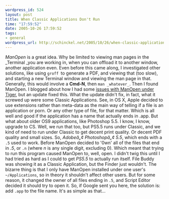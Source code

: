 ```yaml
--- 
wordpress_id: 524
layout: post
title: When Classic Applications Don't Run
time: "17:59:52"
date: 2005-10-26 17:59:52
tags: 
- general
wordpress_url: http://schinckel.net/2005/10/26/when-classic-applications-dont-run/
---
```

_ManOpen_ is a great idea. Why be limited to viewing man pages in the _Terminal _you are working in, when you can offload it to another window, another application even. Even before this came along, I investigated other solutions, like using `groff `to generate a PDF, and viewing that (too slow), and starting a new Terminal window and viewing the man page in that. Generally, this would involve a **Cmd-N**, then `man _whatever_`. Then I found ManOpen. I blogged about how I had some [issues with ManOpen under Tiger][1], but an update fixed this. What the update didn't fix, in fact, what it screwed up were some Classic Applications. See, in OS X, Apple decided to use extensions rather than meta-data as the main way of telling if a file is an application or porn. Or any other type of file, for that matter. Which is all well and good if the application has a name that actually ends in .app. But what about older OS9 applications, like Photoshop 5.5. I know, I know, upgrade to CS. Well, we run that too, but PS5.5 runs under Classic, and we kind of need to run under Classic to get decent print quality. Or decent PDF quality and small sizes. So, _Adobeâ„¢ Photoshopâ„¢ 5.5_, which ends with a `.5` used to work. Before ManOpen decided to '0wn' all of the files that end in _.5_, or `.n` (where _n_ is any single digit, excluding 0). Which meant that trying to run this program caused ManOpen to, well, open. I didn't twig this until I had tried as hard as I could to get _PS5.5_ to actually run itself. File Buddy was showing it as a Classic Application, but the Finder just wouldn't. The bizarre thing is that I only have ManOpen installed under one user's `~/Applications`, so in theory it shouldn't affect other users. But for some reason, it changed the owner of all files ending in `.5`, and Script Editor decided it should try to open it. So, if Google sent you here, the solution is: add `.app` to the file name. It's as simple as that... 

   [1]: http://schinckel.net/2005/10/04/tiger-man-page-for-bash-dodgy/

